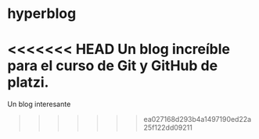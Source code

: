 # hyperblog
<<<<<<< HEAD
Un blog increíble para el curso de Git y GitHub de platzi.
=======
Un blog interesante
>>>>>>> ea027168d293b4a1497190ed22a25f122dd09211
